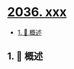 # [2036. xxx](https://github.com/Tdahuyou/TNotes.leetcode/tree/main/notes/2036.%20xxx)

<!-- region:toc -->

- [1. 📝 概述](#1--概述)

<!-- endregion:toc -->

## 1. 📝 概述
